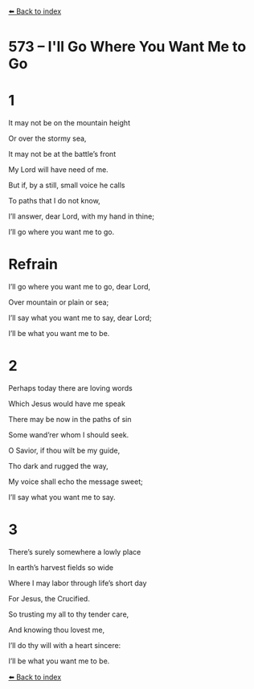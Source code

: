 [⬅️ Back to index](../README.md)

# 573 – I'll Go Where You Want Me to Go





# 1

It may not be on the mountain height

Or over the stormy sea,

It may not be at the battle’s front

My Lord will have need of me.

But if, by a still, small voice he calls

To paths that I do not know,

I’ll answer, dear Lord, with my hand in thine;

I’ll go where you want me to go.



# Refrain

I’ll go where you want me to go, dear Lord,

Over mountain or plain or sea;

I’ll say what you want me to say, dear Lord;

I’ll be what you want me to be.



# 2

Perhaps today there are loving words

Which Jesus would have me speak

There may be now in the paths of sin

Some wand’rer whom I should seek.

O Savior, if thou wilt be my guide,

Tho dark and rugged the way,

My voice shall echo the message sweet;

I’ll say what you want me to say.



# 3

There’s surely somewhere a lowly place

In earth’s harvest fields so wide

Where I may labor through life’s short day

For Jesus, the Crucified.

So trusting my all to thy tender care,

And knowing thou lovest me,

I’ll do thy will with a heart sincere:

I’ll be what you want me to be.

[⬅️ Back to index](../README.md)
